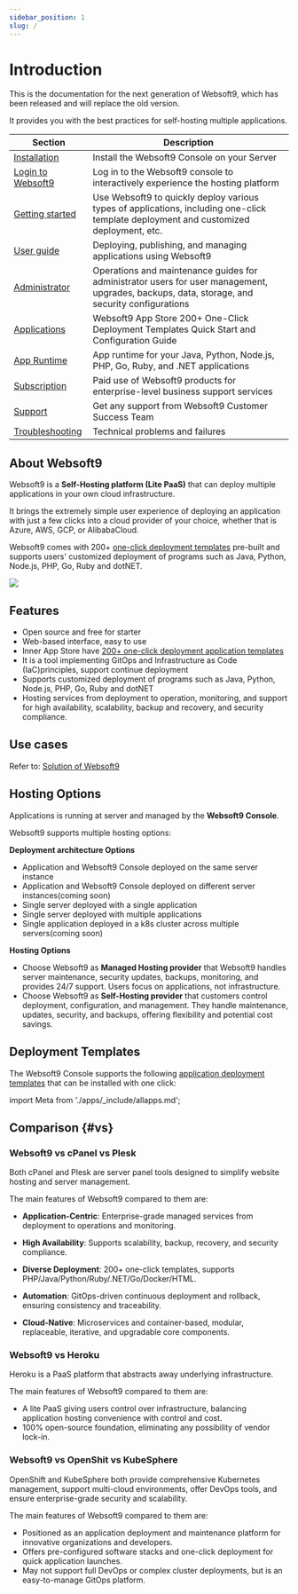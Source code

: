 ```yaml
---
sidebar_position: 1
slug: /
---
```


# Introduction

This is the documentation for the next generation of Websoft9, which has been released and will replace the old version.  

It provides you with the best practices for self-hosting multiple applications.

| Section              | Description                                                     |
| ----------------- | -------------------------------------------------------- |
| [Installation](./install) | Install the Websoft9 Console on your Server |
| [Login to Websoft9](./login-console)   |  Log in to the Websoft9 console to interactively experience the hosting platform  |
| [Getting started](./starter)   |  Use Websoft9 to quickly deploy various types of applications, including one-click template deployment and customized deployment, etc.  |
| [User guide](./guide)   | Deploying, publishing, and managing applications using Websoft9  |
| [Administrator](./admin)   |  Operations and maintenance guides for administrator users for user management, upgrades, backups, data, storage, and security configurations  |
| [Applications](./apps) |  Websoft9 App Store 200+ One-Click Deployment Templates Quick Start and Configuration Guide  |
| [App Runtime](./runtime) |  App runtime for your Java, Python, Node.js, PHP, Go, Ruby, and .NET applications  |
| [Subscription](./business)   |  Paid use of Websoft9 products for enterprise-level business support services |
| [Support](./helpdesk)   |  Get any support from Websoft9 Customer Success Team |
| [Troubleshooting](./faq)        |  Technical problems and failures   |

## About Websoft9

Websoft9 is a **Self-Hosting platform (Lite PaaS)** that can deploy multiple applications in your own cloud infrastructure.  

It brings the extremely simple user experience of deploying an application with just a few clicks into a cloud provider of your choice, whether that is Azure, AWS, GCP, or AlibabaCloud. 

Websoft9 comes with 200+ [one-click deployment templates](https://www.websoft9.com/apps) pre-built and supports users' customized deployment of programs such as Java, Python, Node.js, PHP, Go, Ruby and dotNET.

![](/img/websoft9-appstore.png)

## Features

- Open source and free for starter
- Web-based interface, easy to use
- Inner App Store have [200+ one-click deployment application templates](http://github.com/websoft9/docker-library)
- It is a tool implementing GitOps and Infrastructure as Code (IaC)principles, support continue deployment
- Supports customized deployment of programs such as Java, Python, Node.js, PHP, Go, Ruby and dotNET
- Hosting services from deployment to operation, monitoring, and support for high availability, scalability, backup and recovery, and security compliance.

## Use cases

Refer to: [Solution of Websoft9](https://www.websoft9.com/en-US/solutions)

## Hosting Options

Applications is running at server and managed by the **Websoft9 Console**.    

Websoft9 supports multiple hosting options: 

**Deployment architecture Options**    

- Application and Websoft9 Console deployed on the same server instance  
- Application and Websoft9 Console deployed on different server instances(coming soon)  
- Single server deployed with a single application
- Single server deployed with multiple applications
- Single application deployed in a k8s cluster across multiple servers(coming soon)

**Hosting Options**   

- Choose Websoft9 as **Managed Hosting provider** that Websoft9 handles server maintenance, security updates, backups, monitoring, and provides 24/7 support. Users focus on applications, not infrastructure.
- Choose Websoft9 as **Self-Hosting provider** that customers control deployment, configuration, and management. They handle maintenance, updates, security, and backups, offering flexibility and potential cost savings.

## Deployment Templates

The Websoft9 Console supports the following [application deployment templates](./apps) that can be installed with one click:

import Meta from './apps/_include/allapps.md';

<Meta name="meta" />

## Comparison {#vs}

### Websoft9 vs cPanel vs Plesk

Both cPanel and Plesk are server panel tools designed to simplify website hosting and server management.  

The main features of Websoft9 compared to them are:

- **Application-Centric**: Enterprise-grade managed services from deployment to operations and monitoring.

- **High Availability**: Supports scalability, backup, recovery, and security compliance.

- **Diverse Deployment**: 200+ one-click templates, supports PHP/Java/Python/Ruby/.NET/Go/Docker/HTML.

- **Automation**: GitOps-driven continuous deployment and rollback, ensuring consistency and traceability.

- **Cloud-Native**: Microservices and container-based, modular, replaceable, iterative, and upgradable core components. 

### Websoft9 vs Heroku

Heroku is a PaaS platform that abstracts away underlying infrastructure.

The main features of Websoft9 compared to them are:

- A lite PaaS giving users control over infrastructure, balancing application hosting convenience with control and cost.
- 100% open-source foundation, eliminating any possibility of vendor lock-in.

### Websoft9 vs OpenShit vs KubeSphere

OpenShift and KubeSphere both provide comprehensive Kubernetes management, support multi-cloud environments, offer DevOps tools, and ensure enterprise-grade security and scalability.  

The main features of Websoft9 compared to them are:


- Positioned as an application deployment and maintenance platform for innovative organizations and developers.
- Offers pre-configured software stacks and one-click deployment for quick application launches.
- May not support full DevOps or complex cluster deployments, but is an easy-to-manage GitOps platform.
